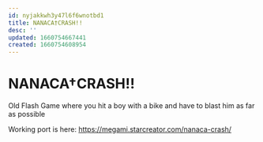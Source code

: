 ```yaml
---
id: nyjakkwh3y47l6f6wnotbd1
title: NANACA†CRASH!!
desc: ''
updated: 1660754667441
created: 1660754608954
---
```

# NANACA†CRASH!!

Old Flash Game where you hit a boy with a bike and have to blast him as far as possible

Working port is here: https://megami.starcreator.com/nanaca-crash/
